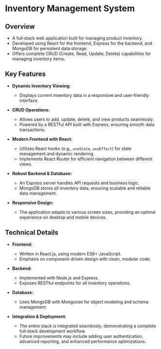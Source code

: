 # Inventory Management System

## Overview

- A full‑stack web application built for managing product inventory.
- Developed using React for the frontend, Express for the backend, and MongoDB for persistent data storage.
- Offers complete CRUD (Create, Read, Update, Delete) capabilities for managing inventory items.

## Key Features

- **Dynamic Inventory Viewing:**  
  - Displays current inventory data in a responsive and user‑friendly interface.
  
- **CRUD Operations:**  
  - Allows users to add, update, delete, and view products seamlessly.
  - Powered by a RESTful API built with Express, ensuring smooth data transactions.
  
- **Modern Frontend with React:**  
  - Utilizes React hooks (e.g., `useState`, `useEffect`) for state management and dynamic rendering.
  - Implements React Router for efficient navigation between different views.

- **Robust Backend & Database:**  
  - An Express server handles API requests and business logic.
  - MongoDB stores all inventory data, ensuring scalable and reliable data management.

- **Responsive Design:**  
  - The application adapts to various screen sizes, providing an optimal experience on desktop and mobile devices.

## Technical Details

- **Frontend:**  
  - Written in React.js, using modern ES6+ JavaScript.
  - Emphasis on component-driven design with clean, modular code.
  
- **Backend:**  
  - Implemented with Node.js and Express.
  - Exposes RESTful endpoints for all inventory operations.
  
- **Database:**  
  - Uses MongoDB with Mongoose for object modeling and schema management.
  
- **Integration & Deployment:**  
  - The entire stack is integrated seamlessly, demonstrating a complete full‑stack development workflow.
  - Future improvements may include adding user authentication, advanced reporting, and enhanced performance optimizations.
